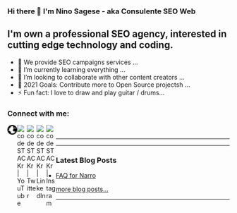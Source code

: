 ### Hi there 👋 I'm Nino Sagese - aka Consulente SEO Web

<!--
**consulente-seo-web/consulente-seo-web** is a ✨ _special_ ✨ repository because its `README.md` (this file) appears on your GitHub profile.

Here are some ideas to get you started:

- 🔭 We provide SEO campaigns services ...
- 🌱 I’m currently learning everything ...
- 👯 I’m looking to collaborate with other content creators ...
- 🤔 2021 Goals: Contribute more to Open Source projectsh ...
-- ⚡ Fun fact: I love to draw and play guitar / drums...
-->




## I'm own a professional SEO agency, interested in cutting edge technology and coding.

- 🔭 We provide SEO campaigns services ...
- 🌱 I’m currently learning everything ...
- 👯 I’m looking to collaborate with other content creators ...
- 🤔 2021 Goals: Contribute more to Open Source projectsh ...
- ⚡ Fun fact: I love to draw and play guitar / drums...

### Connect with me:

[<img align="left" alt="codeSTACKr.com" width="22px" src="https://raw.githubusercontent.com/iconic/open-iconic/master/svg/globe.svg" />][website]
[<img align="left" alt="codeSTACKr | YouTube" width="22px" src="https://cdn.jsdelivr.net/npm/simple-icons@v3/icons/youtube.svg" />][youtube]
[<img align="left" alt="codeSTACKr | Twitter" width="22px" src="https://cdn.jsdelivr.net/npm/simple-icons@v3/icons/twitter.svg" />][twitter]
[<img align="left" alt="codeSTACKr | LinkedIn" width="22px" src="https://cdn.jsdelivr.net/npm/simple-icons@v3/icons/facebook.svg" />][facebook]
[<img align="left" alt="codeSTACKr | Instagram" width="22px" src="https://cdn.jsdelivr.net/npm/simple-icons@v3/icons/pinterest.svg" />][pinterest]

<br />

---

---

### Latest Blog Posts

<!-- BLOG-POST-LIST:START -->
- [FAQ for Narro](https://www.narro.co/article/692dd0e4-fecf-4a82-894e-9b783439eea0)
<!-- BLOG-POST-LIST:END -->

[more blog posts...](https://consulenteseoweb.blogspot.com)

---


[website]: https://www.michelemarchi.com
[twitter]: https://twitter.com/ConsulenteSEO1
[youtube]: https://www.youtube.com/channel/UCGAeN83y3CiSuNzuYe6GsoQ
[facebook]: https://www.facebook.com/Consulente-SEO-102834801873362
[pinterest]: https://www.pinterest.it/consulenteseoweb
